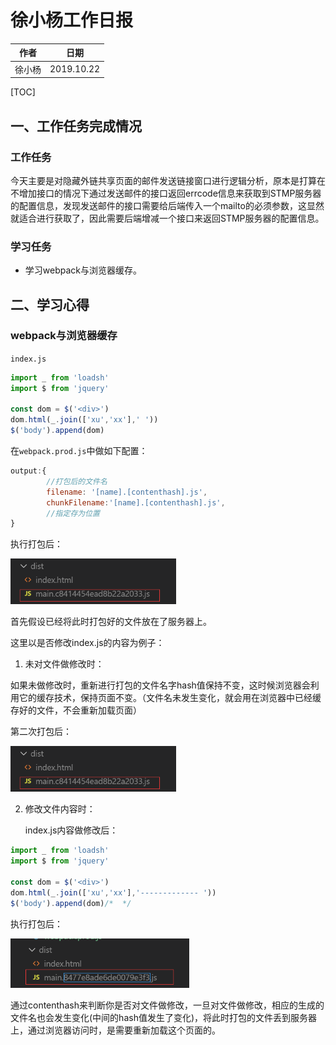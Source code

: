 # 徐小杨工作日报

| 作者   | 日期       |
| ------ | ---------- |
| 徐小杨 | 2019.10.22 |

[TOC]

## 一、工作任务完成情况

### 工作任务

今天主要是对隐藏外链共享页面的邮件发送链接窗口进行逻辑分析，原本是打算在不增加接口的情况下通过发送邮件的接口返回errcode信息来获取到STMP服务器的配置信息，发现发送邮件的接口需要给后端传入一个mailto的必须参数，这显然就适合进行获取了，因此需要后端增减一个接口来返回STMP服务器的配置信息。

### 学习任务

- 学习webpack与浏览器缓存。

## 二、学习心得

### webpack与浏览器缓存

`index.js`

```js
import _ from 'loadsh'
import $ from 'jquery'

const dom = $('<div>')
dom.html(_.join(['xu','xx'],' '))
$('body').append(dom)
```

在`webpack.prod.js`中做如下配置：

```js
output:{
        //打包后的文件名
        filename: '[name].[contenthash].js',
        chunkFilename:'[name].[contenthash].js',
        //指定存为位置   
}
```

执行打包后：

<img src="img/1571745884891.png" alt="1571745884891" style="zoom:67%;" />

首先假设已经将此时打包好的文件放在了服务器上。

这里以是否修改index.js的内容为例子：

1. 未对文件做修改时：

如果未做修改时，重新进行打包的文件名字hash值保持不变，这时候浏览器会利用它的缓存技术，保持页面不变。（文件名未发生变化，就会用在浏览器中已经缓存好的文件，不会重新加载页面）

第二次打包后：

<img src="img/1571745892382.png" alt="1571745892382" style="zoom:67%;" />



2. 修改文件内容时：

   index.js内容做修改后：

```js
import _ from 'loadsh'
import $ from 'jquery'

const dom = $('<div>')
dom.html(_.join(['xu','xx'],'------------- '))
$('body').append(dom)/*  */
```

执行打包后：

<img src="img/1571746012278.png" alt="1571746012278" style="zoom:67%;" />

通过contenthash来判断你是否对文件做修改，一旦对文件做修改，相应的生成的文件名也会发生变化(中间的hash值发生了变化)，将此时打包的文件丢到服务器上，通过浏览器访问时，是需要重新加载这个页面的。


